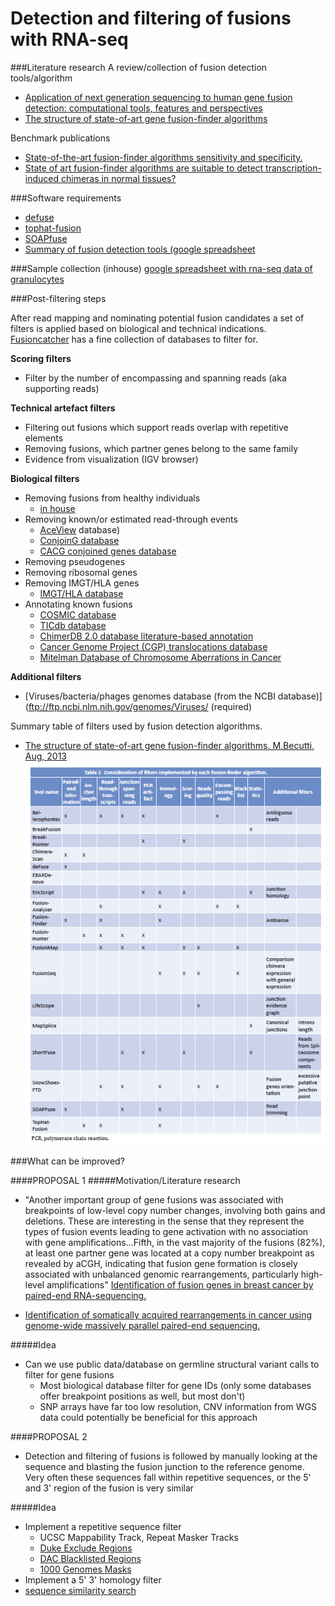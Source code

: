 Detection and filtering of fusions with RNA-seq
====================================================

###Literature research
A review/collection of fusion detection tools/algorithm 
+ [Application of next generation sequencing to human gene fusion detection: computational tools, features and perspectives](http://bib.oxfordjournals.org/content/14/4/506)
+ [The structure of state-of-art gene fusion-finder algorithms](https://www.oapublishinglondon.com/article/617)

Benchmark publications
+ [State-of-the-art fusion-finder algorithms sensitivity and specificity.](http://www.ncbi.nlm.nih.gov/pubmed/23555082)
+ [State of art fusion-finder algorithms are suitable to detect transcription-induced chimeras in normal tissues?](http://www.ncbi.nlm.nih.gov/pubmed/23815381)

###Software requirements
+ [defuse](http://sourceforge.net/projects/defuse/)
+ [tophat-fusion](http://ccb.jhu.edu/software/tophat/fusion_index.html)
+ [SOAPfuse](http://soap.genomics.org.cn/soapfuse.html)
+ [Summary of fusion detection tools (google spreadsheet](https://docs.google.com/spreadsheet/ccc?key=0ArsHWemp6jw_dGlheGZwT21ONjl0WW9VYVEwWEpyYUE#gid=2)

###Sample collection (inhouse)
[google spreadsheet with rna-seq data of granulocytes](linktospreadsheet)

###Post-filtering steps

After read mapping and nominating potential fusion candidates a set of filters is applied based on biological and technical indications. [Fusioncatcher](https://code.google.com/p/fusioncatcher/wiki/Manual#3.3_-_Genomic_Databases) has a fine collection of databases to filter for.

**Scoring filters**
+ Filter by the number of encompassing and spanning reads (aka supporting reads)

**Technical artefact filters**
+ Filtering out fusions which support reads overlap with repetitive elements
+ Removing fusions, which partner genes belong to the same family
+ Evidence from visualization (IGV browser)

**Biological filters**
+ Removing fusions from healthy individuals
  + [in house](https://docs.google.com/spreadsheet/ccc?key=0ArsHWemp6jw_dGlheGZwT21ONjl0WW9VYVEwWEpyYUE#gid=9) 
+ Removing known/or estimated read-through events
  + [AceView](http://www.ncbi.nlm.nih.gov/IEB/Research/Acembly/index.html?human) database)
  + [ConjoinG database](http://metasystems.riken.jp/conjoing/)
  + [CACG conjoined genes database](http://cgc.kribb.re.kr/map/)
+ Removing pseudogenes
+ Removing ribosomal genes
+ Removing IMGT/HLA genes
  + [IMGT/HLA database](http://www.ebi.ac.uk/ipd/imgt/hla/)
+ Annotating known fusions
  + [COSMIC database](http://cancer.sanger.ac.uk/cancergenome/projects/cosmic/)
  + [TICdb database](http://www.unav.es/genetica/TICdb/)
  + [ChimerDB 2.0 database literature-based annotation](http://ercsb.ewha.ac.kr/FusionGene/)
  + [Cancer Genome Project (CGP) translocations database](http://www.sanger.ac.uk/genetics/CGP/Census/)
  + [Mitelman Database of Chromosome Aberrations in Cancer](http://cgap.nci.nih.gov/Chromosomes/Mitelman.)

**Additional filters**
+ [Viruses/bacteria/phages genomes database (from the NCBI database)](ftp://ftp.ncbi.nlm.nih.gov/genomes/Viruses/ (required)

Summary table of filters used by fusion detection algorithms.
+ [The structure of state-of-art gene fusion-finder algorithms. M.Becutti, Aug, 2013](https://www.oapublishinglondon.com/article/617)
![image](../img/filters.png)

###What can be improved?

####PROPOSAL 1
#####Motivation/Literature research
+ "Another important group of gene fusions was associated with breakpoints of low-level copy number changes, involving both gains and deletions. These are interesting in the sense that they represent the types of fusion events leading to gene activation with no association with gene amplifications...Fifth, in the vast majority of the fusions (82%), at least one partner gene was located at a copy number breakpoint as revealed by aCGH, indicating that fusion gene formation is closely associated with unbalanced genomic rearrangements, particularly high-level amplifications" [Identification of fusion genes in breast cancer by paired-end RNA-sequencing.](http://genomebiology.com/content/12/1/R6)

+ [Identification of somatically acquired rearrangements in cancer using genome-wide massively parallel paired-end sequencing.](http://www.nature.com/ng/journal/v40/n6/fig_tab/ng.128_F3.html)


#####Idea
+ Can we use public data/database on germline structural variant calls to filter for gene fusions
  + Most biological database filter for gene IDs (only some databases offer breakpoint positions as well, but most don't)
  + SNP arrays have far too low resolution, CNV information from WGS data could potentially be beneficial for this approach

####PROPOSAL 2
+ Detection and filtering of fusions is followed by manually looking at the sequence and blasting the fusion junction to the reference genome. Very often these sequences fall within repetitive sequences, or the 5' and 3' region of the fusion is very similar

#####Idea
  + Implement a repetitive sequence filter
    + UCSC Mappability Track, Repeat Masker Tracks 
    + [Duke Exclude Regions](http://hgdownload.cse.ucsc.edu/goldenPath/hg18/encodeDCC/wgEncodeMapability/) 
    + [DAC Blacklisted Regions](http://hgwdev.cse.ucsc.edu/cgi-bin/hgFileUi?db=hg19&g=wgEncodeMapability)
    + [1000 Genomes Masks](http://www.1000genomes.org/announcements/genome-accessibility-information-now-available-1000-genomes-browser-2012-09-06)
  + Implement a 5' 3' homology filter
  + [sequence similarity search](http://www.ebi.ac.uk/Tools/sss/)



